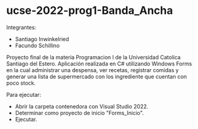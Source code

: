 # ucse-2022-prog1-Banda_Ancha
Integrantes:
- Santiago Inwinkelried
- Facundo Schillino

Proyecto final de la materia Programacion I de la Universidad Catolica Santiago del Estero. Aplicación realizada en C# utilizando Windows Forms en la cual administrar una despensa, ver recetas, registrar comidas y generar una lista de supermercado con los ingrediente que cuentan con poco stock.

Para ejecutar: 
- Abrir la carpeta contenedora con Visual Studio 2022.
- Determinar como proyecto de inicio "Forms_Inicio".
- Ejecutar.

